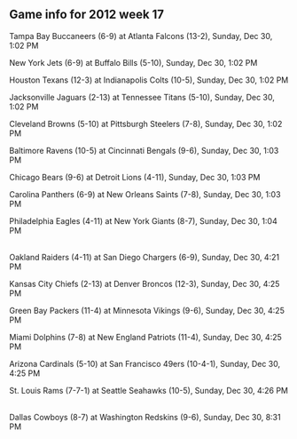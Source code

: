 ## Game info for 2012 week 17
Tampa Bay Buccaneers (6-9) at Atlanta Falcons (13-2), Sunday, Dec 30, 1:02 PM

New York Jets (6-9) at Buffalo Bills (5-10), Sunday, Dec 30, 1:02 PM

Houston Texans (12-3) at Indianapolis Colts (10-5), Sunday, Dec 30, 1:02 PM

Jacksonville Jaguars (2-13) at Tennessee Titans (5-10), Sunday, Dec 30, 1:02 PM

Cleveland Browns (5-10) at Pittsburgh Steelers (7-8), Sunday, Dec 30, 1:02 PM

Baltimore Ravens (10-5) at Cincinnati Bengals (9-6), Sunday, Dec 30, 1:03 PM

Chicago Bears (9-6) at Detroit Lions (4-11), Sunday, Dec 30, 1:03 PM

Carolina Panthers (6-9) at New Orleans Saints (7-8), Sunday, Dec 30, 1:03 PM

Philadelphia Eagles (4-11) at New York Giants (8-7), Sunday, Dec 30, 1:04 PM

<br/>Oakland Raiders (4-11) at San Diego Chargers (6-9), Sunday, Dec 30, 4:21 PM

Kansas City Chiefs (2-13) at Denver Broncos (12-3), Sunday, Dec 30, 4:25 PM

Green Bay Packers (11-4) at Minnesota Vikings (9-6), Sunday, Dec 30, 4:25 PM

Miami Dolphins (7-8) at New England Patriots (11-4), Sunday, Dec 30, 4:25 PM

Arizona Cardinals (5-10) at San Francisco 49ers (10-4-1), Sunday, Dec 30, 4:25 PM

St. Louis Rams (7-7-1) at Seattle Seahawks (10-5), Sunday, Dec 30, 4:26 PM

<br/>Dallas Cowboys (8-7) at Washington Redskins (9-6), Sunday, Dec 30, 8:31 PM

